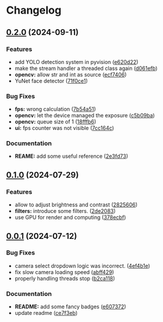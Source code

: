 # Changelog

## [0.2.0](https://github.com/lion24/pyvision/compare/v0.1.0...v0.2.0) (2024-09-11)


### Features

* add YOLO detection system in pyvision ([e620d22](https://github.com/lion24/pyvision/commit/e620d22752dc6ba886995d282366db0fa982b516))
* make the stream handler a threaded class again ([d061efb](https://github.com/lion24/pyvision/commit/d061efb7c6e759327155cf5e1b86d4e24fd26847))
* **opencv:** allow str and int as source ([ecf7406](https://github.com/lion24/pyvision/commit/ecf740664d6dc3cf5139aae0b5383a6069ef2720))
* YuNet face detector ([71f0ce1](https://github.com/lion24/pyvision/commit/71f0ce1c96a12e1876a15122ec73bfc02f269d64))


### Bug Fixes

* **fps:** wrong calculation ([7b54a51](https://github.com/lion24/pyvision/commit/7b54a51f029d245e71c01aabc3ab973b1834a830))
* **opencv:** let the device managed the exposure ([c5b09ba](https://github.com/lion24/pyvision/commit/c5b09ba849d45980de259c99cd720b32ac0a3ddc))
* **opencv:** queue size of 1 ([18fffb6](https://github.com/lion24/pyvision/commit/18fffb63ce828d7ed52d5ecbc6721d8fcb54c70b))
* **ui:** fps counter was not visible ([7cc164c](https://github.com/lion24/pyvision/commit/7cc164c3f6e3881c18b03e64388dd324474991d0))


### Documentation

* **REAME:** add some useful reference ([2e3fd73](https://github.com/lion24/pyvision/commit/2e3fd7369321c7d72287cd085cd1b9c37d6a4908))

## [0.1.0](https://github.com/lion24/pyvision/compare/v0.0.1...v0.1.0) (2024-07-29)


### Features

* allow to adjust brightness and contrast ([2825606](https://github.com/lion24/pyvision/commit/28256061482308c76300f41434065b1375b5d729))
* **filters:** introduce some filters. ([2de2083](https://github.com/lion24/pyvision/commit/2de2083ec5f5c52460303d5861dd0e06e3baea55))
* use GPU for render and computing ([378ecbf](https://github.com/lion24/pyvision/commit/378ecbf20d5ee756dcecc6618767615352505f0a))

## [0.0.1](https://github.com/lion24/pyvision/compare/0.0.0...v0.0.1) (2024-07-12)


### Bug Fixes

* camera select dropdown logic was incorrect. ([4ef4b1e](https://github.com/lion24/pyvision/commit/4ef4b1e3a8d11b1860a3c638575241af6a40e918))
* fix slow camera loading speed ([abff429](https://github.com/lion24/pyvision/commit/abff42930a390b18d6d2bbee4b50969b4de01fe1))
* properly handling threads stop ([b2ca118](https://github.com/lion24/pyvision/commit/b2ca118fc5722fa8bc783793b769b0fdb396dc02))


### Documentation

* **README:** add some fancy badges ([e607372](https://github.com/lion24/pyvision/commit/e6073722bfd096717287438f6ec79e487900e004))
* update readme ([ce7f3eb](https://github.com/lion24/pyvision/commit/ce7f3ebdabaa77cad938dc12504428db7fcfb819))
